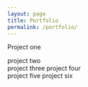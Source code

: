 ```yaml
---
layout: page
title: Portfolio
permalink: /portfolio/
---
```


<div class="row">
	<a class="column6"><p class="pet-app">Project one</p></a>
	<a class="column6">project two</a>
</div>


<div class="row">
	<a class="column6">project three</a>
	<a class="column6">project four</a>
</div>

<div class="row">
	<a class="column6">project five</a>
	<a class="column6">project six</a>
</div>
